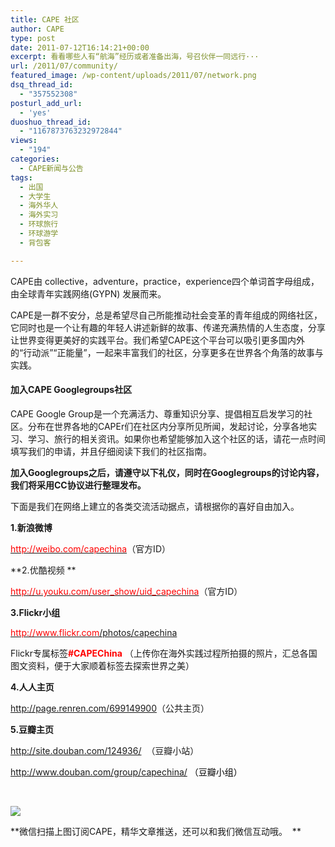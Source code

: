 ```yaml
---
title: CAPE 社区
author: CAPE
type: post
date: 2011-07-12T16:14:21+00:00
excerpt: 看看哪些人有“航海”经历或者准备出海，号召伙伴一同远行···
url: /2011/07/community/
featured_image: /wp-content/uploads/2011/07/network.png
dsq_thread_id:
  - "357552308"
posturl_add_url:
  - 'yes'
duoshuo_thread_id:
  - "1167873763232972844"
views:
  - "194"
categories:
  - CAPE新闻与公告
tags:
  - 出国
  - 大学生
  - 海外华人
  - 海外实习
  - 环球旅行
  - 环球游学
  - 背包客

---
```

CAPE由 collective，adventure，practice，experience四个单词首字母组成，由全球青年实践网络(GYPN) 发展而来。

CAPE是一群不安分，总是希望尽自己所能推动社会变革的青年组成的网络社区，它同时也是一个让有趣的年轻人讲述新鲜的故事、传递充满热情的人生态度，分享让世界变得更美好的实践平台。我们希望CAPE这个平台可以吸引更多国内外的“行动派”“正能量”，一起来丰富我们的社区，分享更多在世界各个角落的故事与实践。

<h4 align="left">
  <strong>加入CAPE Googlegroups社区</strong>
</h4>

CAPE Google Group是一个充满活力、尊重知识分享、提倡相互启发学习的社区。分布在世界各地的CAPEr们在社区内分享所见所闻，发起讨论，分享各地实习、学习、旅行的相关资讯。如果你也希望能够加入这个社区的话，请花一点时间填写我们的申请，并且仔细阅读下我们的社区指南。

****加入Googlegroups之后，请遵守以下礼仪，同时在Googlegroups的讨论内容，我们将采用CC协议进行整理发布。****

下面是我们在网络上建立的各类交流活动据点，请根据你的喜好自由加入。

**1.新浪微博**

[<span style="color: #ff0000;"><span style="color: #ff0000;">http://weibo.com/capechina</span></span>][1]（官方ID）

**2.优酷视频 **

[<span style="color: #ff0000;">http://u.youku.com/user_show/uid_capechina</span>][2]（官方ID）

**3.Flickr小组**

[<span style="color: #ff0000;">http://www.flickr.com</span>/photos/capechina][3]

Flickr专属标签<span style="color: #ff0000;"><strong>#CAPEChina</strong></span> （上传你在海外实践过程所拍摄的照片，汇总各国图文资料，便于大家顺着标签去探索世界之美）

**4.人人主页**

<span style="color: #ff0000;"><a href="http://page.renren.com/699149900"><span style="color: #ff0000;">http://page.renren.com/699149900</span></a></span>（公共主页）

**5.豆瓣主页**

<span style="color: #ff0000;"><a href="http://site.douban.com/124936/"><span style="color: #ff0000;">http://site.douban.com/124936/</span></a></span>  （豆瓣小站）

<span style="color: #ff0000;"><a href="http://www.douban.com/group/capechina/"><span style="color: #ff0000;">http://www.douban.com/group/capechina/ </span></a><span style="color: #000000;">（豆瓣小组）</span></span>

<span style="color: #ff0000;"><a href="http://www.douban.com/group/capechina/"><span style="color: #ff0000;"><br /> </span></a></span>

**![][4]**

**微信扫描上图订阅CAPE，精华文章推送，还可以和我们微信互动哦。  **

 [1]: http://weibo.com/capechina
 [2]: http://u.youku.com/user_show/uid_全球青年实践网络
 [3]: http://www.flickr.com/photos/capechina
 [4]: http://www.hicape.com/wp-content/uploads/2012/08/getqrcode-e1345389786143.jpg

